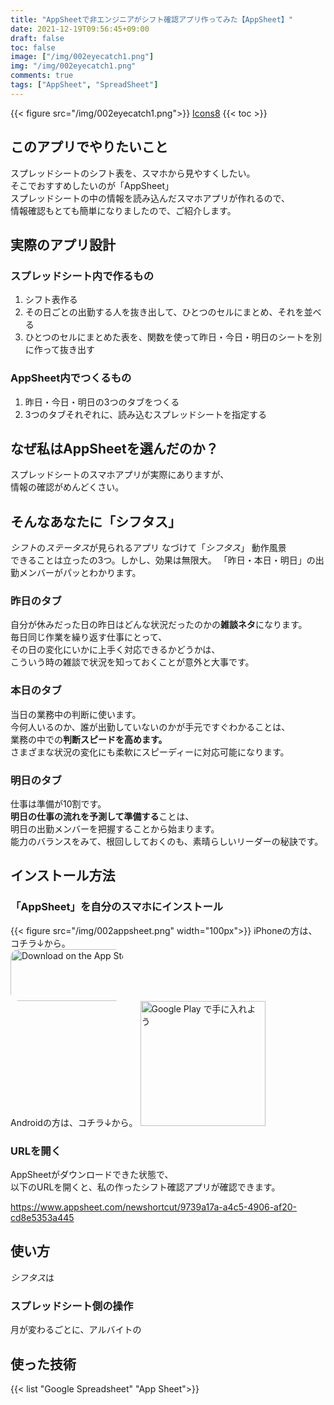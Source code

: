 ```yaml
---
title: "AppSheetで非エンジニアがシフト確認アプリ作ってみた【AppSheet】"
date: 2021-12-19T09:56:45+09:00
draft: false
toc: false
image: ["/img/002eyecatch1.png"]
img: "/img/002eyecatch1.png"
comments: true
tags: ["AppSheet", "SpreadSheet"]
---
```


<!----------------------- ↓記事設計↓ ----------------------->


  <!-- 伝えたいこと -->

  <!-- ①掛け合わせ3つの狙うキーワード 
  google appsheet -->


  <!-- ②読者像・読者の理解レベル 
  アルバイトを動かす立場の人間,
  AppSheetの存在を知っていて、具体的に作り方を参考にしたい-->


  <!-- ③読者の悩み 
  ・シフト表を毎回たどって今日のメンバーを現すのが、いちいちめんどくさい
  ・シフト表をスマホで確認したい
  -->
  <!-- ④悩みが解決する条件
  シフト表を自
   -->

  <!-- ⑤悩みの解決策 -->

  <!-- ⑥記事を読むメリット -->

  <!-- ⑦記事の信頼性 -->

<!-- このアプリが提供する価値
・昨日のメンバー可視化⇨昨日の状況が把握できて、それぞれがどれぐらいの疲労度で望んでくるのかわかりやすい＆昨日のことについての雑談ネタにもなる＆チームの承認を高めることができる
・明日のメンバー可視化⇨ホワイトボードで明日のメンバーを作る時に役立つ＆明日の準備を頭に入れることができる
・スプレッドシートから作っている⇨データベースの操作が視覚的にわかりやすい。
 -->

<!---------
-------------- ↑記事設計↑ ----------------------->
{{< figure src="/img/002eyecatch1.png">}}
[Icons8](https://icons8.jp/)
{{< toc >}}
<!-- 導入文⇨読者の悩み共感 -->
## このアプリでやりたいこと
スプレッドシートのシフト表を、スマホから見やすくしたい。  
そこでおすすめしたいのが「AppSheet」  
スプレッドシートの中の情報を読み込んだスマホアプリが作れるので、  
情報確認もとても簡単になりましたので、ご紹介します。
## 実際のアプリ設計
### スプレッドシート内で作るもの
1. シフト表作る
1. その日ごとの出勤する人を抜き出して、ひとつのセルにまとめ、それを並べる
1. ひとつのセルにまとめた表を、関数を使って昨日・今日・明日のシートを別に作って抜き出す

### AppSheet内でつくるもの
1. 昨日・今日・明日の3つのタブをつくる
1. 3つのタブそれぞれに、読み込むスプレッドシートを指定する

<!-- 背景↓ -->
## なぜ私はAppSheetを選んだのか？
スプレッドシートのスマホアプリが実際にありますが、  
情報の確認がめんどくさい。

## そんなあなたに「シフタス」
*シフト*の*ステータス*が見られるアプリ 
なづけて「*シフタス*」 
動作風景  
できることは立ったの3つ。しかし、効果は無限大。
「昨日・本日・明日」の出勤メンバーがパッとわかります。  
### 昨日のタブ
自分が休みだった日の昨日はどんな状況だったのかの**雑談ネタ**になります。  
毎日同じ作業を繰り返す仕事にとって、  
その日の変化にいかに上手く対応できるかどうかは、  
こういう時の雑談で状況を知っておくことが意外と大事です。  

### 本日のタブ
当日の業務中の判断に使います。  
今何人いるのか、誰が出勤していないのかが手元ですぐわかることは、  
業務の中での**判断スピードを高めます。**  
さまざまな状況の変化にも柔軟にスピーディーに対応可能になります。

### 明日のタブ
仕事は準備が10割です。  
**明日の仕事の流れを予測して準備する**ことは、  
明日の出勤メンバーを把握することから始まります。  
能力のバランスをみて、根回ししておくのも、素晴らしいリーダーの秘訣です。
## インストール方法
### 「AppSheet」を自分のスマホにインストール  
{{< figure src="/img/002appsheet.png" width="100px">}}
iPhoneの方は、コチラ↓から。  
<a href="https://apps.apple.com/us/app/appsheet/id732548900?itsct=apps_box_badge&amp;itscg=30200" style="display: inline-block; overflow: hidden; border-radius: 13px; width: 180px;"><img src="https://tools.applemediaservices.com/api/badges/download-on-the-app-store/black/en-us?size=250x83&amp;releaseDate=1383264000&h=1f2e22540d169a038bdea2c889998a39" alt="Download on the App Store" style="border-radius: 13px; width: 250px; height: 83px;"></a>  
Androidの方は、コチラ↓から。
<a href='https://play.google.com/store/apps/details?id=x1Trackmaster.x1Trackmaster&hl=ja&gl=US&pcampaignid=pcampaignidMKT-Other-global-all-co-prtnr-py-PartBadge-Mar2515-1'><img width= "200" alt='Google Play で手に入れよう' src='https://play.google.com/intl/en_us/badges/static/images/badges/ja_badge_web_generic.png'/></a>

### URLを開く
AppSheetがダウンロードできた状態で、  
以下のURLを開くと、私の作ったシフト確認アプリが確認できます。

https://www.appsheet.com/newshortcut/9739a17a-a4c5-4906-af20-cd8e5353a445
## 使い方
*シフタス*は
### スプレッドシート側の操作
月が変わるごとに、アルバイトの
###
## 使った技術
{{< list "Google Spreadsheet" "App Sheet">}}
